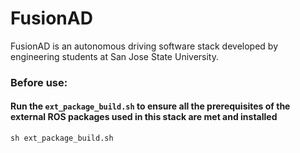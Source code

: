 # FusionAD
FusionAD is an autonomous driving software stack developed by engineering students at San Jose State University.

### Before use:
#### **Run the ```ext_package_build.sh``` to ensure all the prerequisites of the external ROS packages used in this stack are met and installed**

```
sh ext_package_build.sh
```
